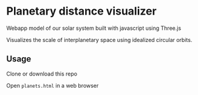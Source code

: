 # Planetary distance visualizer

Webapp model of our solar system
built with javascript using Three.js

Visualizes the scale of interplanetary space
using idealized circular orbits.

## Usage

Clone or download this repo

Open `planets.html` in a web browser
